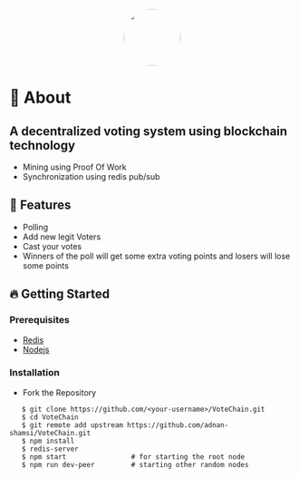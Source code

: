 <p align="center">
<img src="https://i.ibb.co/5hLWcBp/cooltext400209335338159.png" height="100"
     style="border-radius:50%"/>
</p>

# 🔖 About
## A decentralized voting system using blockchain technology
- Mining using Proof Of Work
- Synchronization using redis pub/sub

## 🚀 Features
- Polling
- Add new legit Voters 
- Cast your votes 
- Winners of the poll will get some extra voting points and losers will lose some points 

## 🔥 Getting Started

### Prerequisites

- <a href="https://redis.io/">Redis</a>
- <a href="https://nodejs.org/en/">Nodejs</a>

### Installation

- Fork the Repository

```
   $ git clone https://github.com/<your-username>/VoteChain.git
   $ cd VoteChain
   $ git remote add upstream https://github.com/adnan-shamsi/VoteChain.git
   $ npm install
   $ redis-server
   $ npm start                # for starting the root node
   $ npm run dev-peer         # starting other random nodes
```

